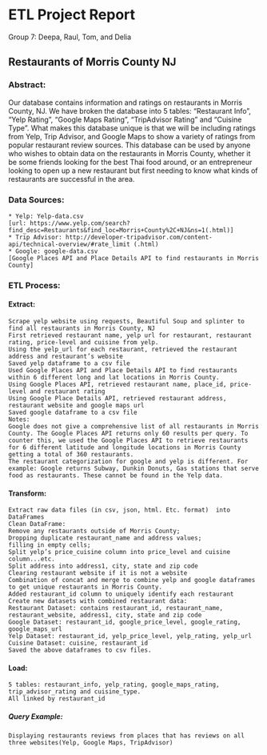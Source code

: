 # ETL Project Report
Group 7: Deepa, Raul, Tom, and Delia

## Restaurants of Morris County NJ

### Abstract:

Our database contains information and ratings on restaurants in Morris County, NJ.  We have broken the database into 5 tables: “Restaurant Info”, “Yelp Rating”, “Google Maps Rating”, “TripAdvisor Rating” and “Cuisine Type”.  What makes this database unique is that we will be including ratings from Yelp, Trip Advisor, and Google Maps to show a variety of ratings from popular restaurant review sources.  This database can be used by anyone who wishes to obtain data on the restaurants in Morris County, whether it be some friends looking for the best Thai food around, or an entrepreneur looking to open up a new restaurant but first needing to know what kinds of restaurants are successful in the area. 

### Data Sources:
    * Yelp: Yelp-data.csv 
    [url: https://www.yelp.com/search?find_desc=Restaurants&find_loc=Morris+County%2C+NJ&ns=1(.html)]
    * Trip Advisor: http://developer-tripadvisor.com/content-api/technical-overview/#rate_limit (.html)
    * Google: google-data.csv 
    [Google Places API and Place Details API to find restaurants in Morris County]

### ETL Process:

#### Extract:
    Scrape yelp website using requests, Beautiful Soup and splinter to find all restaurants in Morris County, NJ
    First retrieved restaurant name, yelp url for restaurant, restaurant rating, price-level and cuisine from yelp.
    Using the yelp_url for each restaurant, retrieved the restaurant address and restaurant’s website
    Saved yelp dataframe to a csv file
    Used Google Places API and Place Details API to find restaurants within 6 different long and lat locations in Morris County.
    Using Google Places API, retrieved restaurant name, place_id, price-level and restaurant rating
    Using Google Place Details API, retrieved restaurant address, restaurant website and google maps url
    Saved google dataframe to a csv file
    Notes: 
    Google does not give a comprehensive list of all restaurants in Morris County. The Google Places API returns only 60 results per query. To counter this, we used the Google Places API to retrieve restaurants for 6 different latitude and longitude locations in Morris County getting a total of 360 restaurants.
    The restaurant categorization for google and yelp is different. For example: Google returns Subway, Dunkin Donuts, Gas stations that serve food as restaurants. These cannot be found in the Yelp data.

#### Transform:
    Extract raw data files (in csv, json, html. Etc. format)  into DataFrames
    Clean DataFrame: 
    Remove any restaurants outside of Morris County; 
    Dropping duplicate restaurant_name and address values; 
    filling in empty cells; 
    Split yelp’s price_cuisine column into price_level and cuisine column...etc.
    Split address into address1, city, state and zip code
    Clearing restaurant website if it is not a website
    Combination of concat and merge to combine yelp and google dataframes to get unique restaurants in Morris County.
    Added restaurant_id column to uniquely identify each restaurant
    Create new datasets with combined restaurant data: 
    Restaurant Dataset: contains restaurant_id, restaurant_name, restaurant_website, address1, city, state and zip code
    Google Dataset: restaurant_id, google_price_level, google_rating, google_maps_url
    Yelp Dataset: restaurant_id, yelp_price_level, yelp_rating, yelp_url
    Cuisine Dataset: cuisine, restaurant_id
    Saved the above dataframes to csv files.


#### Load:
    5 tables: restaurant_info, yelp_rating, google_maps_rating, trip_advisor_rating and cuisine_type.
    All linked by restaurant_id


##### Query Example:
    Displaying restaurants reviews from places that has reviews on all three websites(Yelp, Google Maps, TripAdvisor)




